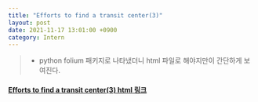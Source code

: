 ```yaml
---
title: "Efforts to find a transit center(3)"
layout: post
date: 2021-11-17 13:01:00 +0900
category: Intern
---
```


> - python folium 패키지로 나타냈더니 html 파일로 해야지만이 간단하게 보여진다.

#### [Efforts to find a transit center(3) html 링크](<https://htmlpreview.github.io/?https://github.com/SonHyeono/SonHyeono.github.io/blob/main/upload-html/2021-11-17-transit_center(3).html>)
